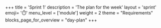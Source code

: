 +++
title = 'Sprint 1'
description = 'The plan for the week'
layout = 'sprint'
emoji= '⏱️'
menu_level = ['module']
weight = 2
theme = "Requirements"
blocks_page_for_overview = "day-plan"
+++



